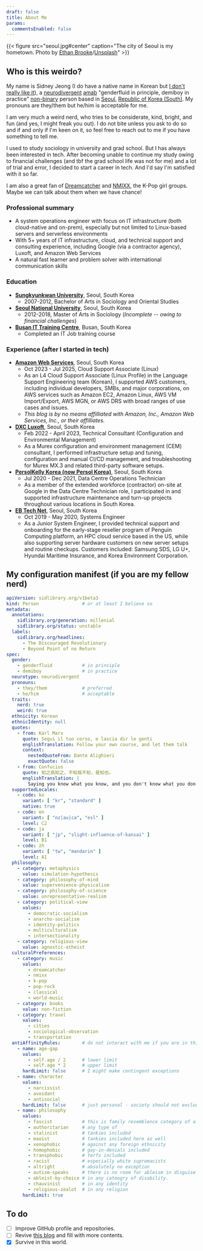 ```yaml
---
draft: false
title: About Me
params:
  commentsEnabled: false
---
```

{{< figure src="seoul.jpg#center" caption="The city of Seoul is my hometown. Photo by [Ethan Brooke](https://unsplash.com/@seoulinspired)/[Unsplash](https://unsplash.com)" >}}

## Who is this weirdo?

My name is Sidney Jeong (I do have a native name in Korean but [I don't really like it](https://en.wikipedia.org/wiki/Deadnaming)), a [neurodivergent](https://en.wikipedia.org/wiki/Neurodiversity) [amab](https://en.wikipedia.org/wiki/Sex_assignment) "genderfluid in principle, demiboy in practice" [non-binary](https://en.wikipedia.org/wiki/Non-binary_gender) person based in [Seoul](https://en.wikipedia.org/wiki/Seoul), [Republic of Korea (South)](https://en.wikipedia.org/wiki/South_Korea). My pronouns are they/them but he/him is acceptable for me.

I am very much a weird nerd, who tries to be considerate, kind, bright, and fun (and yes, I might freak you out). I do not bite unless you ask to do so and if and only if I'm keen on it, so feel free to reach out to me if you have something to tell me.

I used to study sociology in university and grad school. But I has always been interested in tech. After becoming unable to continue my study owing to financial challenges (and tbf the grad school life was not for me) and a lot of trial and error, I decided to start a career in tech. And I'd say I'm satisfied with it so far.

I am also a great fan of [Dreamcatcher](https://en.wikipedia.org/wiki/Dreamcatcher_(group)) and [NMIXX](https://en.wikipedia.org/wiki/Nmixx), the K-Pop girl groups. Maybe we can talk about them when we have chance!

### Professional summary

* A system operations engineer with focus on IT infrastructure (both cloud-native and on-prem), especially but not limited to Linux-based servers and serverless environments
* With 5+ years of IT infrastructure, cloud, and technical support and consulting experience, including Google (via a contractor agency), Luxoft, and Amazon Web Services
* A natural fast learner and problem solver with international communication skills

### Education

* [**Sungkyunkwan University**](https://www.skku.edu/eng/), Seoul, South Korea
  * 2007-2012, Bachelor of Arts in Sociology and Oriental Studies
* [**Seoul National University**](https://en.snu.ac.kr/), Seoul, South Korea
  * 2012-2018, Master of Arts in Sociology (_Incomplete -- owing to financial challenges_)
* [**Busan IT Training Centre**](https://www.busanit.ac.kr/), Busan, South Korea
  * Completed an IT Job training course

### Experience (after I started in tech)

* [**Amazon Web Services**](https://aws.amazon.com/), Seoul, South Korea
  * Oct 2023 - Jul 2025, Cloud Support Associate (Linux)
  * As an L4 Cloud Support Associate (Linux Profile) in the Language Support Engineering team (Korean), I supported AWS customers, including individual developers, SMBs, and major corporations, on AWS services such as Amazon EC2, Amazon Linux, AWS VM Import/Export, AWS MGN, or AWS DRS with broad ranges of use cases and issues.
  * _This blog is by no means affilliated with Amazon, Inc., Amazon Web Services, Inc., or their affilliates._
* [**DXC Luxoft**](https://www.luxoft.com/), Seoul, South Korea
  * Feb 2022 - April 2023, Technical Consultant (Configuration and Environmental Management)
  * As a Murex configuration and environment management (CEM) consultant, I performed infrastructure setup and tuning, configuration and manual CI/CD management, and troubleshooting for Murex MX.3 and related third-party software setups.
* [**PersolKelly Korea (now Persol Korea)**](https://www.persolkr.com/), Seoul, South Korea
  * Jul 2020 - Dec 2021, Data Centre Operations Technician
  * As a member of the extended workforce (contractor) on-site at Google in the Data Centre Technician role, I participated in and supported infrastructure maintenance and turn-up projects throughout various locations in South Korea.
* [**EB Tech Net**](http://ebtechnet.co.kr/), Seoul, South Korea
  * Oct 2019 - May 2020, Systems Engineer
  * As a Junior System Engineer, I provided technical support and onboarding for the early-stage reseller program of Penguin Computing platform, an HPC cloud service based in the US, while also supporting server hardware customers on new server setups and routine checkups. Customers included: Samsung SDS, LG U+, Hyundai Maritime Insurance, and Korea Environment Corporation.

## My configuration manifest (if you are my fellow nerd)

```yaml {linenos=false}
apiVersion: sidlibrary.org/v1beta3
kind: Person                # or at least I believe so
metadata:
  annotations:
    sidlibrary.org/generation: millenial
    sidlibrary.org/status: unstable
  labels:
    sidlibrary.org/headlines:
      - The Discouraged Revolutionary
      - Beyond Point of no Return
spec:
  gender:
    - genderfluid           # in principle
    - demiboy               # in practice
  neurotype: neurodivergent
  pronouns:
    - they/them             # preferred
    - he/him                # acceptable
  traits:
    nerd: true
    weird: true
  ethnicity: Korean
  ethnicIdentity: null
  quotes:
    - from: Karl Marx
      quote: Segui il tuo corso, e lascia dir le genti
      englishTranslation: Follow your own course, and let them talk
      context:
        nestedQuoteFrom: Dante Alighieri
        exactQuote: false
    - from: Confucius
      quote: 知之爲知之，不知爲不知，是知也。
      englishTranslation: |
        Saying you know what you know, and you don't know what you don't know, is the knowledge.
  supportedLocales:
    - code: ko
      variant: [ "kr", "standard" ]
      native: true
    - code: en
      variant: [ "nz|au|ca", "esl" ]
      level: C2
    - code: ja
      variant: [ "jp", "slight-influence-of-kansai" ]
      level: B1
    - code: zh
      variant: [ "tw", "mandarin" ]
      level: A1
  philosophy:
    - category: metaphysics
      value: simulation-hypothesis
    - category: philosophy-of-mind
      value: supervenience-physicalism
    - category: philosophy-of-science
      value: unrepresentative-realism
    - category: political-view
      values:
        - democratic-socialism
        - anarcho-socialism
        - identity-politics
        - multiculturalism
        - intersectionality
    - category: religious-view
      value: agnostic-atheist
  culturalPreferences:
    - category: music
      values:
        - dreamcatcher
        - nmixx
        - k-pop
        - pop-rock
        - classical
        - world-music
    - category: books
      value: non-fiction
    - category: travel
      values:
        - cities
        - sociological-observation
        - transportation
  antiAffinityRules:        # do not interact with me if you are in this category
    - name: age-gap
      values:
        - self.age / 2      # lower limit
        - self.age * 2      # upper limit
      hardLimit: false      # I might make contingent exceptions
    - name: character
      values:
        - narcissist
        - avoidant
        - antisocial
      hardLimit: false      # just personal - society should not exclude them
    - name: philosophy
      values:
        - fascist           # this is family resemblence category of all below
        - authoritarian     # any type of
        - stalinist         # tankies included
        - maoist            # tankies included here as well
        - xenophobic        # against any foreign ethnicity
        - homophobic        # gay-in-denials included
        - transphobic       # terfs included
        - racist            # especially white supremacists
        - altright          # absolutely no exception
        - autism-speaks     # there is no room for ableism in disguise here
        - ableist-by-choice # in any cateogry of disability.
        - chauvinist        # in any identity
        - religious-zealot  # in any religion
      hardLimit: true
```

## To do

* [ ] Improve GitHub profile and repositories.
* [ ] Revive [this blog](/) and fill with more contents.
* [x] Survive in this world.
